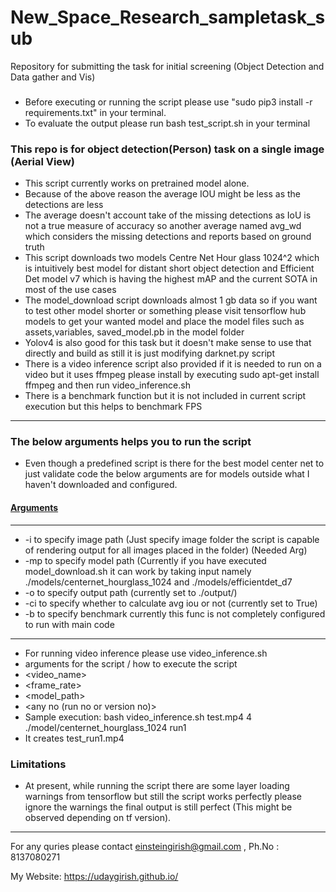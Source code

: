 # New_Space_Research_sampletask_sub
Repository for submitting the task for initial screening (Object Detection and Data gather and Vis)

###
* Before executing or running the script please use 
"sudo pip3 install -r requirements.txt" in your terminal.
* To evaluate the output please run  bash test_script.sh in your terminal

### This repo is for object detection(Person) task on a single image (Aerial View)
<ul>
<li> This script currently works on pretrained model alone. </li>
<li> Because of the above reason the average IOU might be less as the detections are less </li>
<li> The average doesn't account take of the missing detections as IoU is not a true measure of accuracy so another average named avg_wd which considers the missing detections and reports based on ground truth </li>
<li> This script downloads two models Centre Net Hour glass 1024^2 which is intuitively best model for distant short object detection and Efficient Det model v7 which is having the highest mAP and the current SOTA in most of the use cases </li>
<li> The model_download script downloads almost 1 gb data so if you want to test other model shorter or something please visit tensorflow hub models to get your wanted model and place the model files such as assets,variables, saved_model.pb in the model folder </li>
<li> Yolov4 is also good for this task but it doesn't make sense to use that directly and build as still it is just modifying darknet.py script </li>
<li> There is a video inference script also provided if it is needed to run on a video but it uses ffmpeg please install by executing sudo apt-get install ffmpeg and then run video_inference.sh </li>
<li> There is a benchmark function but it is not included in current script execution but this helps to benchmark FPS </li>
</ul>

***

### The below  arguments helps you to run the script 
* Even though a predefined script is there for the best model center net to just validate code the below arguments are for models outside what I haven't downloaded and configured.

#### <u>Arguments</u>
***
* -i to specify image path (Just specify image folder the script is capable of rendering output for all images placed in the folder) (Needed Arg)
* -mp to specify model path (Currently if you have executed model_download.sh it can work by taking input namely ./models/centernet_hourglass_1024 and ./models/efficientdet_d7
* -o to specify output path (currently set to ./output/)
* -ci to specify whether to calculate avg iou or not (currently set to True)
* -b to specify benchmark currently this func is not completely configured to run with main code 

***
* For  running video inference please use video_inference.sh
* arguments for the script / how to execute the script 
* <video_name>
* <frame_rate>
* <model_path>
* <any no (run no or version no)>
* Sample execution: bash video_inference.sh test.mp4 4 ./model/centernet_hourglass_1024 run1 
* It creates test_run1.mp4

### Limitations
* At present, while running the script there are some layer loading warnings from tensorflow but still the script works perfectly please ignore the warnings the final output is still perfect (This might be observed depending on tf version).


*** 
For any quries please contact einsteingirish@gmail.com , 
Ph.No : 8137080271

My Website: https://udaygirish.github.io/

